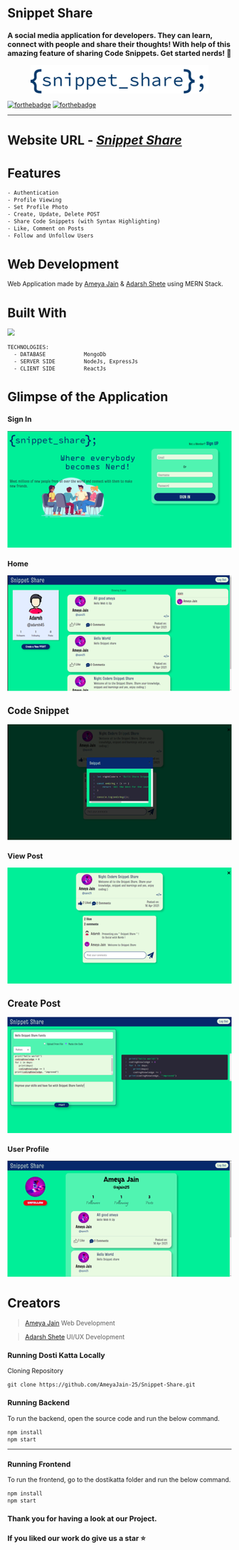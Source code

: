 # Snippet Share

### A social media application for developers. They can learn, connect with people and share their thoughts! With help of this amazing feature of sharing Code Snippets. Get started nerds! 👬

<p align="center">
  <img src="./snippet-share/src/assets/logoSnippetShare.png" width="400" title="Snippet Share">
</p>

[![forthebadge](https://forthebadge.com/images/badges/built-with-love.svg)](https://forthebadge.com)
[![forthebadge](https://forthebadge.com/images/badges/made-with-javascript.svg)](https://forthebadge.com)

---

# Website URL - <em>[Snippet Share](https://snippet-share.vercel.app/)</em>

# Features

```
- Authentication
- Profile Viewing
- Set Profile Photo
- Create, Update, Delete POST
- Share Code Snippets (with Syntax Highlighting)
- Like, Comment on Posts
- Follow and Unfollow Users
```

# Web Development

Web Application made by [Ameya Jain](https://github.com/AmeyaJain-25) & [Adarsh Shete](https://github.com/adarsh45) using MERN Stack.

# Built With

<p>
  <img src="https://miro.medium.com/max/244/1*DX5Z6zWBnEPfQe508so1mQ.png" width="200">
</p>

```
TECHNOLOGIES:
  - DATABASE            MongoDb
  - SERVER SIDE         NodeJs, ExpressJs
  - CLIENT SIDE         ReactJs
```

# Glimpse of the Application

### Sign In

![Sign In](https://github.com/AmeyaJain-25/Snippet-Share/blob/master/snippet-share/src/assets/signin_snippet_share.png?raw=true)

### Home

![Home](https://github.com/AmeyaJain-25/Snippet-Share/blob/master/snippet-share/src/assets/home_snippet_share.png?raw=true)

## Code Snippet

![Code Snippet](https://github.com/AmeyaJain-25/Snippet-Share/blob/master/snippet-share/src/assets/code_snippet_share.png?raw=true)

### View Post

![View Post](https://github.com/AmeyaJain-25/Snippet-Share/blob/master/snippet-share/src/assets/view_post_snippet_share.png?raw=true)

## Create Post

![Create Post](https://github.com/AmeyaJain-25/Snippet-Share/blob/master/snippet-share/src/assets/create_post_snippet_share.png?raw=true)

### User Profile

![User Profile](https://github.com/AmeyaJain-25/Snippet-Share/blob/master/snippet-share/src/assets/view_profile_snippet_share.png?raw=true)

# Creators

> [Ameya Jain](https://github.com/AmeyaJain-25)
> Web Development

> [Adarsh Shete](https://github.com/adarsh45)
> UI/UX Development

### Running Dosti Katta Locally

Cloning Repository

```
git clone https://github.com/AmeyaJain-25/Snippet-Share.git
```

### Running Backend

To run the backend, open the source code and run the below command.

```
npm install
npm start
```

---

### Running Frontend

To run the frontend, go to the dostikatta folder and run the below command.

```
npm install
npm start
```

### Thank you for having a look at our Project.

### If you liked our work do give us a star :star:
